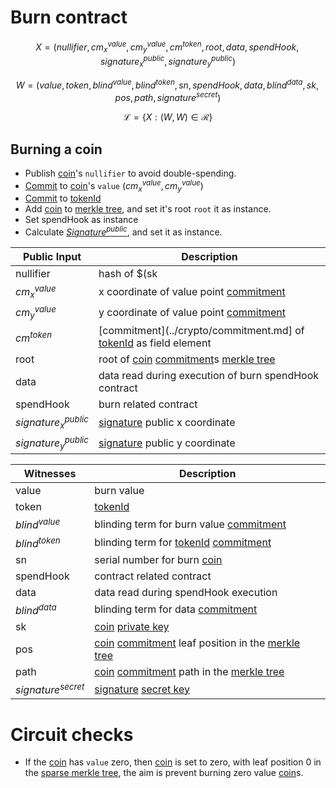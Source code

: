 # Burn contract

$$ X = (nullifier, cm^{value}_x, cm^{value}_y, cm^{token}, root, data, spendHook, signature^{public}_x, signature^{public}_y) $$

$$ W = (value, token, blind^{value}, blind^{token}, sn, spendHook, data, blind^{data}, sk, pos, path, signature^{secret}) $$

$$ \mathcal{L} = \{X: (W,W) \in \mathcal{R}\} $$

## Burning a coin

- Publish [coin](coin.md)'s `nullifier` to avoid double-spending.
- [Commit](../crypto/commitment.md) to [coin](coin.md)'s `value` $(cm^{value}_x, cm^{value}_y)$
- [Commit](../crypto/commitment.md) to [tokenId](token_id.md)
- Add [coin](coin.md) to [merkle tree](../crypto/merkletree.md), and set it's root `root` it as instance.
- Set spendHook as instance
- Calculate [$Signature^{public}$](../crypto/signature.md), and set it as instance.


| Public Input         | Description                                                                                           |
|----------------------|-------------------------------------------------------------------------------------------------------|
| nullifier            | hash of $(sk||sn)$                                                                                    |
| $cm^{value}_x$       | x coordinate of value point [commitment](../crypto/commitment.md)                                     |
| $cm^{value}_y$       | y coordinate of value point [commitment](../crypto/commitment.md)                                     |
| $cm^{token}$         | [commitment](../crypto/commitment.md] of [tokenId](token_id.md) as field element                      |
| root                 | root of [coin](coin.md) [commitment](../crypto/commitment.md)s [merkle tree](../crypto/merkletree.md) |
| data                 | data read during execution of burn spendHook contract                                                 |
| spendHook            | burn related contract                                                                                 |
|$signature^{public}_x$| [signature](../crypto/signature.md) public x coordinate                                               |
|$signature^{public}_y$| [signature](../crypto/signature.md) public y coordinate                                               |


| Witnesses            | Description                                                                                                       |
|----------------------|-------------------------------------------------------------------------------------------------------------------|
| value                | burn value                                                                                                        |
| token                | [tokenId](token_id.md)                                                                                            |
| $blind^{value}$      | blinding term for burn value [commitment](../crypto/commitment.md)                                                |
| $blind^{token}$      | blinding term for [tokenId](token_id.md) [commitment](../crypto/commitment.md)                                    |
| sn                   | serial number for burn [coin](coin.md)                                                                            |
| spendHook            | contract related contract                                                                                         |
| data                 | data read during spendHook execution                                                                              |
| $blind^{data}$       | blinding term for data [commitment](../crypto/commitment.md)                                                      |
| sk                   | [coin](coin.md) [private key](../crypto/keypair.md)                                                                                       |
| pos                  | [coin](coin.md) [commitment](../crypto/commitment.md) leaf position in the [merkle tree](../crypto/merkletree.md) |
| path                 | [coin](coin.md) [commitment](../crypto/commitment.md) path in the [merkle tree](../crypto/merkletree.md)          |
| $signature^{secret}$ | [signature](../crypto/signature.md) [secret key](../crypto/keypair.md)                                                                    |

# Circuit checks

- If the [coin](coin.md) has `value` zero, then [coin](coin.md) is set to zero, with leaf position 0 in the [sparse merkle tree](../crypto/merkletree.md), the aim is prevent burning zero value [coin](coin.md)s.
